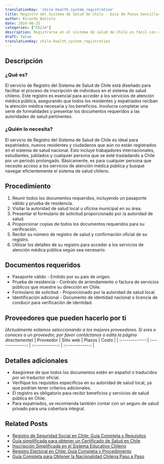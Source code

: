 ```yaml
---
translationKey: 'chile-health_system_registration'
title: Registro del Sistema de Salud de Chile - Guía de Pasos Sencillos
author: Ricardo Batista
date: 2024-06-25
categories: ["Chile"]
description: Registrarse en el sistema de salud de Chile es fácil con una guía paso a paso y una lista de documentos esenciales. ¡Comienza tu camino hacia la salud ahora!
draft: false
translationKey: chile-health_system_registration
---
```


## Descripción
### ¿Qué es?
El servicio de Registro del Sistema de Salud de Chile está diseñado para facilitar el proceso de inscripción de individuos en el sistema de salud chileno. Este registro es esencial para acceder a los servicios de atención médica pública, asegurando que todos los residentes y expatriados reciban la atención médica necesaria y los beneficios. Involucra completar una serie de formalidades y presentar los documentos requeridos a las autoridades de salud pertinentes.

### ¿Quién lo necesita?
El servicio de Registro del Sistema de Salud de Chile es ideal para expatriados, nuevos residentes y ciudadanos que aún no están registrados en el sistema de salud nacional. Esto incluye trabajadores internacionales, estudiantes, jubilados y cualquier persona que se esté trasladando a Chile por un período prolongado. Básicamente, es para cualquier persona que necesite acceso a los servicios de atención médica pública y busque navegar eficientemente el sistema de salud chileno.

## Procedimiento

1. Reunir todos los documentos requeridos, incluyendo un pasaporte válido y prueba de residencia.
2. Visitar la autoridad de salud local u oficina municipal en su área.
3. Presentar el formulario de solicitud proporcionado por la autoridad de salud.
4. Proporcionar copias de todos los documentos requeridos para su verificación.
5. Recibir su número de registro de salud y confirmación oficial de su registro.
6. Utilizar los detalles de su registro para acceder a los servicios de atención médica pública según sea necesario.

## Documentos requeridos

- Pasaporte válido - Emitido por su país de origen.
- Prueba de residencia - Contrato de arrendamiento o factura de servicios públicos que muestre su dirección en Chile.
- Formulario de solicitud - Proporcionado por la autoridad de salud local.
- Identificación adicional - Documento de identidad nacional o licencia de conducir para verificación de identidad.

## Proveedores que pueden hacerlo por ti
_(Actualmente estamos seleccionando a los mejores proveedores. Si eres o conoces a un proveedor, por favor contáctanos o edita la página directamente)_
| Proveedor      |     Sitio web    |     Plazos       |       Costo     |
| :-------------:| :--------------: |  :-------------: | :-------------: |

## Detalles adicionales

- Asegúrese de que todos los documentos estén en español o traducidos por un traductor oficial.
- Verifique los requisitos específicos en su autoridad de salud local, ya que podrían tener criterios adicionales.
- El registro es obligatorio para recibir beneficios y servicios de salud pública en Chile.
- Para expatriados, se recomienda también contar con un seguro de salud privado para una cobertura integral.


## Related Posts

- [Registro de Seguridad Social en Chile: Guía Completa y Requisitos](https://tramitit.com/es/guides/chile/inscripción_en_la_seguridad_social/)
- [Guía simplificada para obtener un Certificado de Salud en Chile](https://tramitit.com/es/guides/chile/certificado_de_salud/)
- [Inscripción Simplificada en el Sistema Educativo Chileno](https://tramitit.com/es/guides/chile/inscripción_al_sistema_educativo/)
- [Registro Electoral en Chile: Guía Completa y Procedimiento](https://tramitit.com/es/guides/chile/inscripción_al_registro_electoral/)
- [Guía Completa para Obtener la Nacionalidad Chilena Paso a Paso](https://tramitit.com/es/guides/chile/solicitud_de_nacionalidad/)